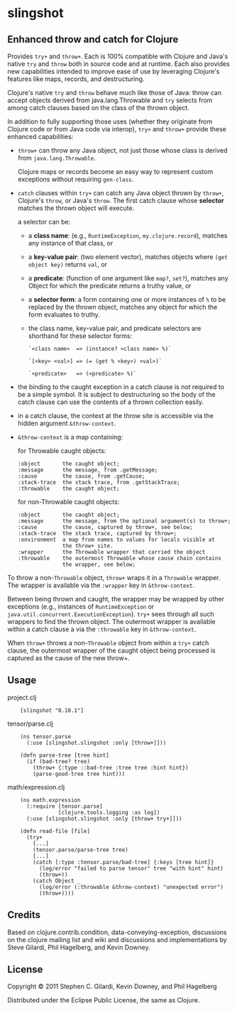 slingshot
=========

Enhanced throw and catch for Clojure
------------------------------------

  Provides `try+` and `throw+`. Each is 100% compatible with Clojure
  and Java's native `try` and `throw` both in source code and at
  runtime. Each also provides new capabilities intended to improve
  ease of use by leveraging Clojure's features like maps, records, and
  destructuring.

  Clojure's native `try` and `throw` behave much like those of Java:
  throw can accept objects derived from java.lang.Throwable and `try`
  selects from among catch clauses based on the class of the thrown
  object.

  In addition to fully supporting those uses (whether they originate
  from Clojure code or from Java code via interop), `try+` and
  `throw+` provide these enhanced capabilities:

  - `throw+` can throw any Java object, not just those whose class is
    derived from `java.lang.Throwable`.

    Clojure maps or records become an easy way to represent custom
    exceptions without requiring `gen-class`.

  - `catch` clauses within `try+` can catch any Java object thrown by
    `throw+`, Clojure's `throw`, or Java's `throw`. The first catch
    clause whose **selector** matches the thrown object will execute.

    a selector can be:

    - a **class name**: (e.g., `RuntimeException`, `my.clojure.record`),
      matches any instance of that class, or

    - a **key-value pair**: (two element vector), matches objects where
      `(get object key)` returns `val`, or

    - a **predicate**: (function of one argument like `map?`, `set?`),
      matches any Object for which the predicate returns a truthy
      value, or

    - a **selector form**: a form containing one or more instances of
      `%` to be replaced by the thrown object, matches any object for
      which the form evaluates to truthy.

    - the class name, key-value pair, and predicate selectors are
      shorthand for these selector forms:

          `<class name>  => (instance? <class name> %)`

          `[<key> <val>] => (= (get % <key>) <val>)`

          `<predicate>   => (<predicate> %)`

  - the binding to the caught exception in a catch clause is not
    required to be a simple symbol. It is subject to destructuring so
    the body of the catch clause can use the contents of a thrown
    collection easily.

  - in a catch clause, the context at the throw site is accessible via
    the hidden argument `&throw-context`.

  - `&throw-context` is a map containing:

    for Throwable caught objects:

        :object       the caught object;
        :message      the message, from .getMessage;
        :cause        the cause, from .getCause;
        :stack-trace  the stack trace, from .getStackTrace;
        :throwable    the caught object;

    for non-Throwable caught objects:

        :object       the caught object;
        :message      the message, from the optional argument(s) to throw+;
        :cause        the cause, captured by throw+, see below;
        :stack-trace  the stack trace, captured by throw+;
        :environment  a map from names to values for locals visible at
                      the throw+ site.
        :wrapper      the Throwable wrapper that carried the object
        :throwable    the outermost Throwable whose cause chain contains
                      the wrapper, see below;

  To throw a non-`Throwable` object, `throw+` wraps it in a
  `Throwable` wrapper. The wrapper is available via the `:wrapper`
  key in `&throw-context`.

  Between being thrown and caught, the wrapper may be wrapped by other
  exceptions (e.g., instances of `RuntimeException` or
  `java.util.concurrent.ExecutionException`). `try+` sees through all
  such wrappers to find the thrown object. The outermost wrapper is
  available within a catch clause a via the `:throwable` key in
  `&throw-context`.

  When `throw+` throws a non-`Throwable` object from within a `try+`
  catch clause, the outermost wrapper of the caught object being
  processed is captured as the cause of the new throw+.

Usage
-----

  project.clj

        [slingshot "0.10.1"]

  tensor/parse.clj

        (ns tensor.parse
          (:use [slingshot.slingshot :only [throw+]]))

        (defn parse-tree [tree hint]
          (if (bad-tree? tree)
            (throw+ {:type ::bad-tree :tree tree :hint hint})
            (parse-good-tree tree hint)))

  math/expression.clj

        (ns math.expression
          (:require [tensor.parse]
                    [clojure.tools.logging :as log])
          (:use [slingshot.slingshot :only [throw+ try+]]))

        (defn read-file [file]
          (try+
            [...]
            (tensor.parse/parse-tree tree)
            [...]
            (catch [:type :tensor.parse/bad-tree] {:keys [tree hint]}
              (log/error "failed to parse tensor" tree "with hint" hint)
              (throw+))
            (catch Object _
              (log/error (:throwable &throw-context) "unexpected error")
              (throw+))))

Credits
-------

  Based on clojure.contrib.condition, data-conveying-exception,
  discussions on the clojure mailing list and wiki and discussions and
  implementations by Steve Gilardi, Phil Hagelberg, and Kevin Downey.

License
-------

  Copyright &copy; 2011 Stephen C. Gilardi, Kevin Downey, and Phil Hagelberg

  Distributed under the Eclipse Public License, the same as Clojure.
